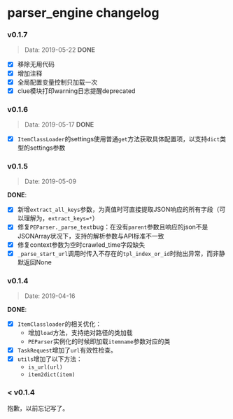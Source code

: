 # parser_engine changelog
### v0.1.7
>Data: 2019-05-22
**DONE**
- [x] 移除无用代码
- [x] 增加注释
- [x] 全局配置变量控制只加载一次
- [x] clue模块打印warning日志提醒deprecated

### v0.1.6
>Data: 2019-05-17
**DONE**
- [x] `ItemClassLoader`的settings使用普通`get`方法获取具体配置项，以支持`dict`类型的settings参数

### v0.1.5
>Date: 2019-05-09

**DONE**:
- [x] 新增`extract_all_keys`参数，为真值时可直接提取JSON响应的所有字段（可以理解为，`extract_keys=*`）
- [x] 修复`PEParser._parse_text`bug：在没有`parent`参数且响应的json不是JSONArray状况下，支持的解析参数与API标准不一致
- [x] 修复context参数为空时crawled_time字段缺失
- [x] `_parse_start_url`调用时传入不存在的`tpl_index_or_id`时抛出异常，而非静默返回None

### v0.1.4
>Date: 2019-04-16

**DONE**:

- [x] `ItemClassloader`的相关优化：
    - 增加`load`方法，支持绝对路径的类加载
    - `PEParser`实例化的时候即加载`itemname`参数对应的类
- [x] `TaskRequest`增加了`url`有效性检查。
- [x] `utils`增加了以下方法：
    - `is_url(url)`
    - `item2dict(item)`
    
### < v0.1.4

抱歉，以前忘记写了。